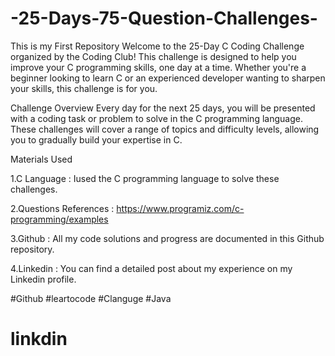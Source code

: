 # -25-Days-75-Question-Challenges-
This is my First Repository 
Welcome to the 25-Day C Coding Challenge organized by the Coding Club! This challenge is designed to help you improve your C programming skills, one day at a time. Whether you're a beginner looking to learn C or an experienced developer wanting to sharpen your skills, this challenge is for you.

Challenge Overview Every day for the next 25 days, you will be presented with a coding task or problem to solve in the C programming language. These challenges will cover a range of topics and difficulty levels, allowing you to gradually build your expertise in C.

Materials Used

1.C Language : Iused the C programming language to solve these challenges.

2.Questions References : https://www.programiz.com/c-programming/examples

3.Github : All my code solutions and progress are documented in this Github repository.

4.Linkedin : You can find a detailed post about my experience on my Linkedin profile.

 #Github #leartocode #Clanguge #Java 
 # linkdin #
